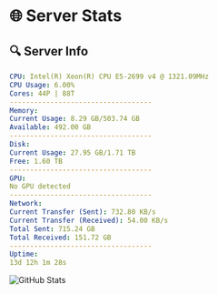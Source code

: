 # 🌐 Server Stats
## 🔍 Server Info
```yaml
CPU: Intel(R) Xeon(R) CPU E5-2699 v4 @ 1321.09MHz
CPU Usage: 6.00%
Cores: 44P | 88T
-----------------------------------
Memory:
Current Usage: 8.29 GB/503.74 GB
Available: 492.00 GB
-----------------------------------
Disk:
Current Usage: 27.95 GB/1.71 TB
Free: 1.60 TB
-----------------------------------
GPU:
No GPU detected
-----------------------------------
Network:
Current Transfer (Sent): 732.80 KB/s
Current Transfer (Received): 54.00 KB/s
Total Sent: 715.24 GB
Total Received: 151.72 GB
-----------------------------------
Uptime:
13d 12h 1m 28s
```
![GitHub Stats](https://img.shields.io/badge/Updated-2025-05-03_05:10:16-blue)
